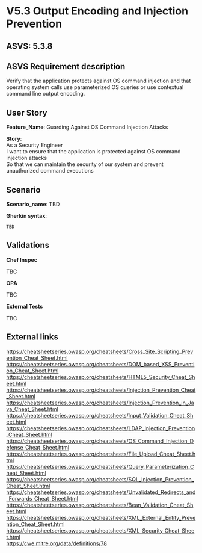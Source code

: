 # V5.3 Output Encoding and Injection Prevention

## ASVS: 5.3.8

## ASVS Requirement description

Verify that the application protects against OS command injection and that
operating system calls use parameterized OS queries or use contextual
command line output encoding.

## User Story

**Feature_Name**: Guarding Against OS Command Injection Attacks

**Story**:\
As a Security Engineer\
I want to ensure that the application is protected against OS command
injection attacks\
So that we can maintain the security of our system and prevent
unauthorized command executions

## Scenario

**Scenario_name**: TBD

**Gherkin syntax**:

```gherkin
TBD
```

## Validations

**Chef Inspec**

TBC

**OPA**

TBC

**External Tests**

TBC

## External links

<https://cheatsheetseries.owasp.org/cheatsheets/Cross_Site_Scripting_Prevention_Cheat_Sheet.html> \
<https://cheatsheetseries.owasp.org/cheatsheets/DOM_based_XSS_Prevention_Cheat_Sheet.html> \
<https://cheatsheetseries.owasp.org/cheatsheets/HTML5_Security_Cheat_Sheet.html> \
<https://cheatsheetseries.owasp.org/cheatsheets/Injection_Prevention_Cheat_Sheet.html> \
<https://cheatsheetseries.owasp.org/cheatsheets/Injection_Prevention_in_Java_Cheat_Sheet.html> \
<https://cheatsheetseries.owasp.org/cheatsheets/Input_Validation_Cheat_Sheet.html> \
<https://cheatsheetseries.owasp.org/cheatsheets/LDAP_Injection_Prevention_Cheat_Sheet.html> \
<https://cheatsheetseries.owasp.org/cheatsheets/OS_Command_Injection_Defense_Cheat_Sheet.html> \
<https://cheatsheetseries.owasp.org/cheatsheets/File_Upload_Cheat_Sheet.html> \
<https://cheatsheetseries.owasp.org/cheatsheets/Query_Parameterization_Cheat_Sheet.html> \
<https://cheatsheetseries.owasp.org/cheatsheets/SQL_Injection_Prevention_Cheat_Sheet.html> \
<https://cheatsheetseries.owasp.org/cheatsheets/Unvalidated_Redirects_and_Forwards_Cheat_Sheet.html> \
<https://cheatsheetseries.owasp.org/cheatsheets/Bean_Validation_Cheat_Sheet.html> \
<https://cheatsheetseries.owasp.org/cheatsheets/XML_External_Entity_Prevention_Cheat_Sheet.html> \
<https://cheatsheetseries.owasp.org/cheatsheets/XML_Security_Cheat_Sheet.html> \
<https://cwe.mitre.org/data/definitions/78>
